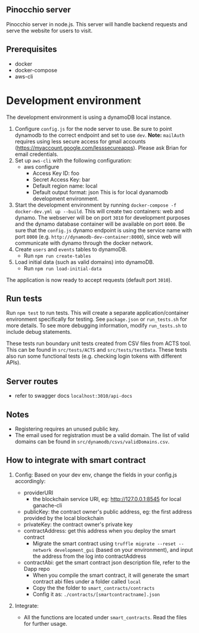 ## Pinocchio server 

Pinocchio server in node.js. This server will handle backend requests and serve the website for users to visit.

## Prerequisites

* docker
* docker-compose
* aws-cli

# Development environment

The development environment is using a dynamoDB local instance. 

1. Configure `config.js` for the node server to use. Be sure to point dynamodb to the correct endpoint and set to use `dev`. **Note:** `mailAuth` requires using less secure access for gmail accounts (https://myaccount.google.com/lesssecureapps). Please ask Brian for email credentials.
2. Set up `aws-cli` with the following configuration:
    - aws configure
        - Access Key ID: foo
        - Secret Access Key: bar
        - Default region name: local
        - Default output format: json
    This is for local dyanamodb development environment.
3. Start the development environment by running `docker-compose -f docker-dev.yml up --build`. This will create two containers: web and dynamo. The webserver will be on port `3010` for development purposes and the dynamo database container will be available on port `8000`. Be sure that the `config.js` dynamo endpoint is using the service name with port `8000` (e.g. `http://dynamodb-dev-container:8000`), since web will communicate with dynamo through the docker network.
4. Create `users` and `events` tables to dynamoDB.
    - Run `npm run create-tables`
5. Load initial data (such as valid domains) into dynamoDB.
    - Run `npm run load-initial-data`

The application is now ready to accept requests (default port `3010`).

## Run tests

Run `npm test` to run tests. This will create a separate application/container environment specifically for testing. See `package.json` or `run_tests.sh` for more details. To see more debugging information, modify `run_tests.sh` to include debug statements.

These tests run boundary unit tests created from CSV files from ACTS tool. This can be found in `src/tests/ACTS` and `src/tests/testData`. These tests also run some functional tests (e.g. checking login tokens with different APIs).

## Server routes

* refer to swagger docs `localhost:3010/api-docs`

## Notes

* Registering requires an unused public key.
* The email used for registration must be a valid domain. The list of valid domains can be found in `src/dynamodb/csvs/validDomains.csv`.

## How to integrate with smart contract
1. Config: 
   Based on your dev env, change the fields in your config.js accordingly:
    * providerURI
        - the blockchain service URI, eg: http://127.0.0.1:8545 for local ganache-cli
    * publicKey: the contract owner's public address, eg: the first address provided
                 by the local blockchain
    * privateKey: the contract owner's private key
    * contractAddress: get this address when you deploy the smart contract
        - Migrate the smart contract using `truffle migrate --reset --network development_gui` (based on your environment), and input the address from the log into contractAddress
    * contractAbi: get the smart contract json description file, refer to the Dapp repo
        - When you compile the smart contract, it will generate the smart contract abi
        files under a folder called `local`
        - Copy the the folder to `smart_contracts/contracts`
        - Config it as: `./contracts/[smartcontractname].json`

2. Integrate:
    * All the functions are located under `smart_contracts`. Read the files for further usage.
